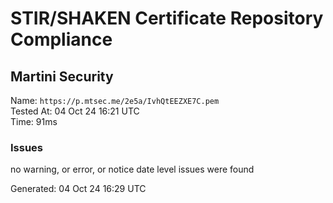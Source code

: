 # STIR/SHAKEN Certificate Repository Compliance

## Martini Security

Name: `https://p.mtsec.me/2e5a/IvhQtEEZXE7C.pem`\
Tested At: 04 Oct 24 16:21 UTC\
Time: 91ms

### Issues

no warning, or error, or notice date level issues were found

Generated: 04 Oct 24 16:29 UTC